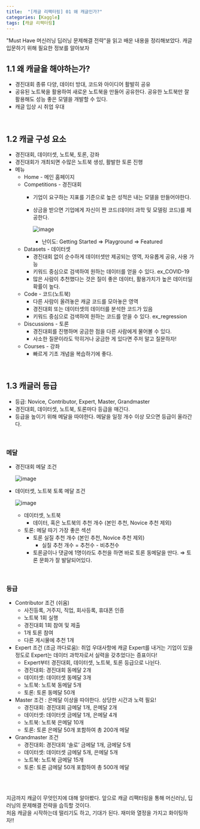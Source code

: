 ```yaml
---
title:  "[캐글 리팩터링] 01 왜 캐글인가?"
categories: [Kaggle]
tags: [캐글 리팩터링]
---
```

"Must Have 머신러닝 딥러닝 문제해결 전략"을 읽고 배운 내용을 정리해보았다. 캐글 입문하기 위해 필요한 정보를 알아보자<br>

## 1.1 왜 캐글을 해야하는가?

- 경진대회 종류 다양, 데이터 방대, 코드와 아이디어 활발히 공유
- 공유된 노트북을 활용하여 새로운 노트북을 만들어 공유한다. 공유한 노트북만 잘 활용해도 성능 좋은 모델을 개발할 수 있다.
- 캐글 입상 시 취업 우대
<br>

## 1.2 캐글 구성 요소

- 경진대회, 데이터셋, 노트북, 토론, 강좌
- 경진대회가 개최되면 수많은 노트북 생성, 활발한 토론 진행
- 메뉴
    - Home - 메인 홈페이지
    - Competitions - 경진대회
        - 기업이 요구하는 지표를 기준으로 높은 성적은 내는 모델을 만들어야한다.
        - 상금을 받으면 기업에게 자신이 짠 코드(데이터 과학 및 모델링 코드)를 제공한다.
            
            ![image](https://user-images.githubusercontent.com/89712324/218664409-bc3d3423-c3f7-4e74-b412-fb8ab6025fad.png)
            
            - 난이도: Getting Started ⇒ Playground ⇒ Featured
    - Datasets - 데이터셋
        - 경진대회 없이 순수하게 데이터셋만 제공되는 영역, 자유롭게 공유, 사용 가능
        - 키워드 중심으로 검색하여 원하는 데이터를 얻을 수 있다. ex_COVID-19
        - 많은 사람이 추천했다는 것은 질이 좋은 데이터, 활용가치가 높은 데이터일 확률이 높다.
    - Code - 코드(노트북)
        - 다른 사람이 올려놓은 캐글 코드를 모아놓은 영역
        - 경진대회 또는 데이터셋의 데이터를 분석한 코드가 있음
        - 키워드 중심으로 검색하여 원하는 코드를 얻을 수 있다. ex_regression
    - Discussions - 토론
        - 경진대회를 진행하며 궁금한 점을 다른 사람에게 물어볼 수 있다.
        - 사소한 질문이라도 막히거나 궁금한 게 있다면 주저 말고 질문하자!
    - Courses - 강좌
        - 빠르게 기초 개념을 복습하기에 좋다.

<br>

## 1.3 캐글러 등급

- 등급: Novice, Contributor, Expert, Master, Grandmaster
- 경진대회, 데이터셋, 노트북, 토론마다 등급을 매긴다.
- 등급을 높이기 위해 메달을 따야한다. 메달을 일정 개수 이상 모으면 등급이 올라간다.

<br>

### 메달

- 경진대회 메달 조건
    
    ![image](https://user-images.githubusercontent.com/89712324/218664459-d69721ff-cedd-4d32-87e4-7d595877b92d.png)
    
- 데이터셋, 노트북 토록 메달 조건
    
    ![image](https://user-images.githubusercontent.com/89712324/218664495-60384a60-1d0c-4a74-88d7-54db7b91d382.png)
    
    - 데이터셋, 노트북
        - 데이터, 혹은 노트북의 추천 개수 (본인 추천, Novice 추천 제외)
    - 토론: 메달 따기 가장 좋은 섹션
        - 토론 실질 추천 개수 (본인 추천, Novice 추천 제외)
            - 실질 추천 개수 = 추천수 - 비추천수
        - 토론글이나 댓글에 1명이라도 추천을 하면 바로 토론 동메달을 딴다. ⇒ 토론 문화가 잘 발달되어있다.
<br>

### 등급

- Contributor 조건 (쉬움)
    - 사진등록, 거주지, 직업, 회사등록, 휴대폰 인증
    - 노트북 1회 실행
    - 경진대회 1회 참여 및 제출
    - 1개 토론 참여
    - 다른 게시물에 추천 1개
- Expert 조건 (조금 까다로움): 취업 우대사항에 캐글 Expert를 내거는 기업이 있을 정도로 Expert는 데이터 과학자로서 실력을 갖추었다는 증표이다!
    - Expert부터 경진대회, 데이터셋, 노트북, 토론 등급으로 나뉜다.
    - 경진대회: 경진대회 동메달 2개
    - 데이터셋: 데이터셋 동메달 3개
    - 노트북: 노트북 동메달 5개
    - 토론: 토론 동메달 50개
- Master 조건 : 은메달 이상을 따야한다. 상당한 시간과 노력 필요!
    - 경진대회: 경진대회 금메달 1개, 은메달 2개
    - 데이터셋: 데이터셋 금메달 1개, 은메달 4개
    - 노트북: 노트북 은메달 10개
    - 토론: 토론 은메달 50개 포함하여 총 200개 메달
- Grandmaster 조건
    - 경진대회: 경진대회 ‘솔로’ 금메달 1개, 금메달 5개
    - 데이터셋: 데이터셋 금메달 5개, 은메달 5개
    - 노트북: 노트북 금메달 15개
    - 토론: 토론 금메달 50개 포함하여 총 500개 메달
    
<br><br>

지금까지 캐글이 무엇인지에 대해 알아봤다. 앞으로 캐글 리팩터링을 통해 머신러닝, 딥러닝의 문제해결 전략을 습득할 것이다. <br> 처음 캐글을 시작하는데 떨리기도 하고, 기대가 된다. 재미와 열정을 가지고 화이팅하자!!